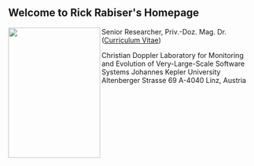 ## Welcome to Rick Rabiser's Homepage

<img align="left" width="187" height="266" src="https://github.com/RickRabiser/rickrepo/blob/master/rabiser.jpg">

Senior Researcher, Priv.-Doz. Mag. Dr. ([Curriculum Vitae](https://github.com/RickRabiser/rickrepo/blob/master/CVRR_Web.pdf))

Christian Doppler Laboratory for Monitoring and
Evolution of Very-Large-Scale Software Systems
Johannes Kepler University
Altenberger Strasse 69
A-4040 Linz, Austria
